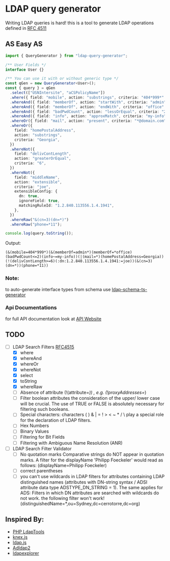 # LDAP query generator

Writing LDAP queries is hard!
this is a tool to generate LDAP operations defined in [RFC 4511](https://tools.ietf.org/html/rfc4511)

## AS Easy AS

```ts
import { QueryGenerator } from "ldap-query-generator";

/** User Fields */
interface User {}

/** You can use it with or without generic type */
const qGen = new QueryGenerator<User>();
const { query } = qGen
  .select(["USNIntersite", "aCSPolicyName"])
  .where({ field: "mobile", action: "substrings", criteria: "404*999*" })
  .whereAnd({ field: "memberOf", action: "startWith", criteria: "admin" })
  .whereAnd({ field: "memberOf", action: "endWith", criteria: "office" })
  .whereAnd({ field: "badPwdCount", action: "lessOrEqual", criteria: "2" })
  .whereAnd({ field: "info", action: "approxMatch", criteria: "my-info" })
  .whereOr({ field: "mail", action: "present", criteria: "*@domain.com" })
  .whereOr({
    field: "homePostalAddress",
    action: "substrings",
    criteria: "Georgia",
  })
  .whereNot({
    field: "delivContLength",
    action: "greaterOrEqual",
    criteria: "6",
  })
  .whereNot({
    field: "middleName",
    action: "extensible",
    criteria: "joe",
    extensibleConfig: {
      dn: true,
      ignoreField: true,
      matchingRuleId: "1.2.840.113556.1.4.1941",
    },
  })
  .whereRaw("&(cn=3)(dn=*)")
  .whereRaw("phone=*11");

console.log(query.toString());
```

Output:

```
(&(mobile=404*999*)(&(memberOf=admin*)(memberOf=*office)(badPwdCount<=2)(info~=my-info))(|(mail=*)(homePostalAddress=Georgia))(!(delivContLength>=6)(:dn:1.2.840.113556.1.4.1941:=joe))(&(cn=3)(dn=*))(phone=*11))
```

### Note:

to auto-generate interface types from schema use [ldap-schema-ts-generator](https://www.npmjs.com/package/ldap-schema-ts-generator)

### Api Documentations

for full API documentation look at [API Website](https://saostad.github.io/ldap-query-generator/modules/_index_.html)

## TODO

- [ ] LDAP Search Filters [RFC4515](https://tools.ietf.org/html/rfc4515)
  - [x] where
  - [x] whereAnd
  - [x] whereOr
  - [x] whereNot
  - [x] select
  - [x] toString
  - [x] whereRaw
  - [ ] Absence of attribute (!(attribute=_)) , e.g. (!proxyAddresses=_)
  - [ ] Filter boolean attributes the consideration of the upper/ lower case will be crucial. The use of TRUE or FALSE is absolutely necessary for filtering such booleans.
  - [ ] Special characters: characters ( ) & | = ! > < ~ \* / \ play a special role for the declaration of LDAP filters.
  - [ ] Hex Numbers
  - [ ] Binary Values
  - [ ] Filtering for Bit Fields
  - [ ] Filtering with Ambiguous Name Resolution (ANR)
- [ ] LDAP Search Filter Validator
  - [ ] No quotation marks Comparative strings do NOT appear in quotation marks. A filter for the displayName 'Philipp Foeckeler' would read as follows: (displayName=Philipp Foeckeler)
  - [ ] correct parentheses
  - [ ] you can't use wildcards in LDAP filters for attributes containing LDAP distinguished names (attributes with DN-string syntax / ADSI attribute data type ADSTYPE_DN_STRING = 1). The same applies for ADS: Filters in which DN attributes are searched with wildcards do not work. the following filter won't work!
        (distinguishedName=\*,ou=Sydney,dc=cerrotorre,dc=org)

## Inspired By:

- [PHP LdapTools](http://www.phpldaptools.com/tutorials/Building-LDAP-Queries/)
- [knex.js](http://knexjs.org/)
- [ldap.js](http://ldapjs.org/filters.html)
- [Adldap2](https://github.com/Adldap2/Adldap2)
- [ldapexplorer](http://www.ldapexplorer.com/en/manual/109010000-ldap-filter-syntax.htm)

